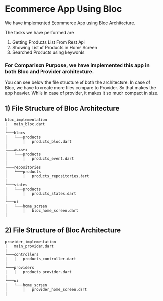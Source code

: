 # Ecommerce App Using Bloc

We have implemented Ecommerce App using Bloc Architecture.

The tasks we have performed are 
1) Getting Products List From Rest Api
2) Showing List of Products in Home Screen
3) Searched Products using keywords

### For Comparison Purpose, we have implemented this app in both Bloc and Provider architecture. 
You can see below the file structure of both the architecture. In case of Bloc, we have to create more files compare to Provider. So that makes the app heavier. While in case of provider, it makes it so much compact in size.

## 1) File Structure of Bloc Architecture

```
bloc_implementation
|   main_bloc.dart
|
└───blocs
│   └───products
│       │   products_bloc.dart
|
└───events
│   └───products
│       │   products_event.dart
|
└───repositories
│   └───products
│       │   products_repositories.dart
|
└───states
│   └───products
│       │   products_states.dart
|
└───ui
│   └───home_screen
│       │   bloc_home_screen.dart
|
```

## 2) File Structure of Bloc Architecture

```
provider_implementation
|   main_provider.dart
|
└───controllers
│   │   products_controller.dart
|
└───providers
│   │   products_provider.dart
|
└───ui
│   └───home_screen
│       │   provider_home_screen.dart
|
```